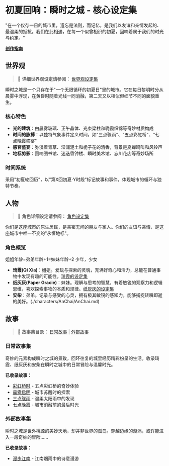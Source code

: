 # **初夏回响：瞬时之城 - 核心设定集**

"在一个仅存一日的城市里，遗忘是法则，而记忆，是我们以友谊和亲情发起的、最温柔的抵抗。我们在此相遇，在每一个似曾相识的初夏，回响着属于我们的时光与约定。"

[**创作指南**](./guidelines/guidelines.md)

## **世界观**

> 📖 **详细世界观设定请参阅：** [世界观设定集](./WorldView.md)

瞬时之城是一个只存在于"一个无限循环的初夏日"里的城市。它在每日黎明时分从晨雾中浮现，在黄昏时随着光线一同消融，第二天又以相似但细节不同的面貌重生。

### **核心特色**
* **光的建筑**：由晨雾玻璃、正午晶体、光束梁柱和晚霞织锦等奇妙材质构成
* **时间的脉搏**：以独特气象事件定义时间，如"三点骤雨"、"五点彩虹桥"、"七点晚霞盛宴"
* **感官盛宴**：弥漫着青草、湿润泥土和栀子花的清香，背景是夏蝉鸣叫和风铃声
* **地标剪影**：回响图书馆、迷迭香钟楼、瞬时美术馆、忘川花店等奇妙场所

### **时间系统**
采用"初夏轮回历"，以"第X回初夏·Y时段"标记故事和事件，体现城市的循环与独特节奏。

## **人物**

> 📖 **角色详细设定请参阅：** [角色设定集](./characters/characters.md)

你们是这座城市的原生居民，是亲密无间的朋友与家人。你们的友谊与亲情，是这座城市中唯一不变的"永恒地标"。

### **角色概览**
姐姐年龄=弟弟年龄+1=妹妹年龄+2
少年，少女

* **琦霞(Qi Xia)**：姐姐。爱玩与探索的灵魂，充满好奇心和活力，总能在普通事物中发现有趣的可能性。[琦霞的设定集](./characters/QiXia/QiXia.md)
* **纸灰灰(Paper Gracie)**：妹妹。理解与思考的智慧，有着敏锐的观察力和逻辑思维，喜欢探索事物的本质和规律。[纸灰灰的设定集](./characters/PaperGracie/PaperGracie.md)
* **安柴**：弟弟。记录与感受的心灵，拥有极其敏锐的感知力，能够捕捉转瞬即逝的美好。(./characters/AnChai/AnChai.md)

## **故事**

> 📖 **故事集目录：** [日常故事](./daily_stories/) | [外部故事](./external_stories/)

### **日常故事集**
奇妙的元素构成瞬时之城的景致，回环往复的城里经历精彩纷呈的生活。收录琦霞、纸灰灰和安柴在瞬时之城中的日常冒险与温馨时光。

**已收录故事：**
* [彩虹桥时](./daily_stories/001_rainbow_bridge.md) - 五点彩虹桥的奇妙体验
* [晨雾启明](./daily_stories/002_morning_mist.md) - 城市苏醒时的探索
* [三点骤雨](./daily_stories/003_sudden_rain.md) - 温柔太阳雨中的发现
* [七点晚霞](./daily_stories/004_evening_glow.md) - 城市消融前的最后时光

### **外部故事集**
瞬时之城是世外桃源的美妙天地，却并非世界的孤岛。穿越边缘的漩涡，或许能进入一段奇妙的冒险......

**已收录故事：**
* [漫步江南](./external_stories/001_漫步江南.md) - 江南烟雨中的诗意漫游